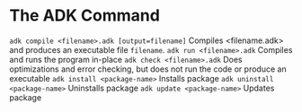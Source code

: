 # The ADK Command
`adk compile <filename>.adk [output=filename]` Compiles <filename.adk> and produces an executable file `filename`.
`adk run <filename>.adk` Compiles and runs the program in-place
`adk check <filename>.adk` Does optimizations and error checking, but does not run the code or produce an executable
`adk install <package-name>` Installs package <package-name>
`adk uninstall <package-name>` Uninstalls package <package-name>
`adk update <package-name>` Updates package <package-name>